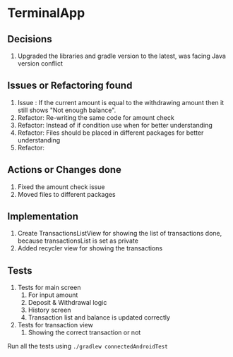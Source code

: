 # TerminalApp

## Decisions

1. Upgraded the libraries and gradle version to the latest, was facing Java version conflict

## Issues or Refactoring found

1. Issue : If the current amount is equal to the withdrawing amount then it still shows "Not enough
   balance".
2. Refactor: Re-writing the same code for amount check
3. Refactor: Instead of if condition use when for better understanding
4. Refactor: Files should be placed in different packages for better understanding
5. Refactor: 

## Actions or Changes done

1. Fixed the amount check issue
2. Moved files to different packages

## Implementation

1. Create TransactionsListView for showing the list of transactions done, because transactionsList
   is set as private
2. Added recycler view for showing the transactions

## Tests

1. Tests for main screen
    1. For input amount
    2. Deposit & Withdrawal logic
    3. History screen
    4. Transaction list and balance is updated correctly
2. Tests for transaction view
    1. Showing the correct transaction or not

Run all the tests using `./gradlew connectedAndroidTest`